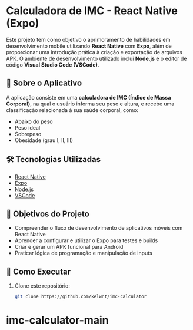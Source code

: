 # Calculadora de IMC - React Native (Expo)

Este projeto tem como objetivo o aprimoramento de habilidades em desenvolvimento mobile utilizando **React Native** com **Expo**, além de proporcionar uma introdução prática à criação e exportação de arquivos APK. O ambiente de desenvolvimento utilizado inclui **Node.js** e o editor de código **Visual Studio Code (VSCode)**.

## 📱 Sobre o Aplicativo

A aplicação consiste em uma **calculadora de IMC (Índice de Massa Corporal)**, na qual o usuário informa seu peso e altura, e recebe uma classificação relacionada à sua saúde corporal, como:

- Abaixo do peso
- Peso ideal
- Sobrepeso
- Obesidade (grau I, II, III)

## 🛠 Tecnologias Utilizadas

- [React Native](https://reactnative.dev/)
- [Expo](https://expo.dev/)
- [Node.js](https://nodejs.org/)
- [VSCode](https://code.visualstudio.com/)

## 🎯 Objetivos do Projeto

- Compreender o fluxo de desenvolvimento de aplicativos móveis com React Native
- Aprender a configurar e utilizar o Expo para testes e builds
- Criar e gerar um APK funcional para Android
- Praticar lógica de programação e manipulação de inputs

## 🚀 Como Executar

1. Clone este repositório:
   ```bash
   git clone https://github.com/kelwnt/imc-calculator
# imc-calculator-main
